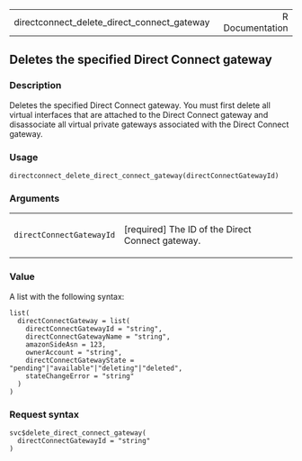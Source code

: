 <table style="width: 100%;">
<tbody>
<tr class="odd">
<td>directconnect_delete_direct_connect_gateway</td>
<td style="text-align: right;">R Documentation</td>
</tr>
</tbody>
</table>

## Deletes the specified Direct Connect gateway

### Description

Deletes the specified Direct Connect gateway. You must first delete all
virtual interfaces that are attached to the Direct Connect gateway and
disassociate all virtual private gateways associated with the Direct
Connect gateway.

### Usage

    directconnect_delete_direct_connect_gateway(directConnectGatewayId)

### Arguments

<table>
<colgroup>
<col style="width: 35%" />
<col style="width: 65%" />
</colgroup>
<tbody>
<tr class="odd">
<td><code
id="directconnect_delete_direct_connect_gateway_:_directConnectGatewayId">directConnectGatewayId</code></td>
<td><p>[required] The ID of the Direct Connect gateway.</p></td>
</tr>
</tbody>
</table>

### Value

A list with the following syntax:

    list(
      directConnectGateway = list(
        directConnectGatewayId = "string",
        directConnectGatewayName = "string",
        amazonSideAsn = 123,
        ownerAccount = "string",
        directConnectGatewayState = "pending"|"available"|"deleting"|"deleted",
        stateChangeError = "string"
      )
    )

### Request syntax

    svc$delete_direct_connect_gateway(
      directConnectGatewayId = "string"
    )
